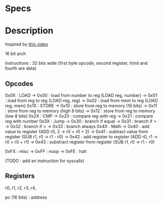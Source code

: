 # Specs

# Description

Inspired by [this video](https://www.youtube.com/watch?v=wjHlvQfo5uI)

16 bit arch

instructions : 32 bits wide (first byte opcode, second register, third and fourth are data)

## Opcodes

0x0X : LOAD
-> 0x00 : load from number to reg (LOAD reg, number)
-> 0x01 : load from reg to reg (LOAD reg, reg)
-> 0x02 : load from mem to reg (LOAD reg, mem)
0x1X : STORE
-> 0x10 : store from reg to memory (16 bits)
-> 0x11 : store from reg to memory (high 8 bits)
-> 0x12 : store from reg to memory (low 8 bits)
0x2X : CMP
-> 0x20 : compare reg with reg
-> 0x21 : compare reg with number
0x3X : Jump
-> 0x30 : branch if equal
-> 0x31 : branch if >
-> 0x32 : branch if <
-> 0x33 : branch always
0x4X : Math
-> 0x40 : add value to register (ADD r0, 2 -> r0 = r0 + 2)
-> 0x41 : subtract value from register (SUB r1, r0 -> r1 - r0)
-> 0x42 : add register to register (ADD r0, r1 -> r0 = r0 + r1)
-> 0x43 : substract register from register (SUB r1, r0 -> r1 - r0)

0xFX : misc
-> 0xFF : noop
-> 0xFE : halt


(TODO : add an instruction for syscalls)


## Registers

r0, r1, r2, r3, r4, 

pc (16 bits) : address